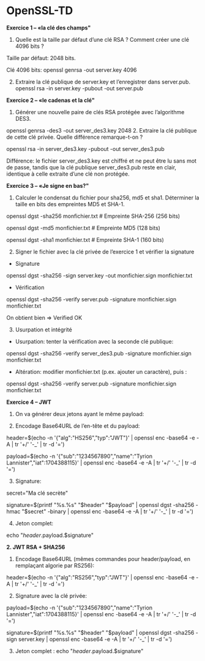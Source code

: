# OpenSSL-TD

**Exercice 1 – «la clé des champs"**
1. Quelle est la taille par défaut d’une clé RSA ? Comment créer une clé 4096 bits ?

Taille par défaut: 2048 bits.

Clé 4096 bits: openssl genrsa -out server.key 4096

2. Extraire la clé publique de server.key et l’enregistrer dans server.pub.
   openssl rsa -in server.key -pubout -out server.pub

**Exercice 2 – «le cadenas et la clé"**
1. Générer une nouvelle paire de clés RSA protégée avec l’algorithme DES3.

openssl genrsa -des3 -out server_des3.key 2048
2. Extraire la clé publique de cette clé privée. Quelle différence remarque-t-on ?

openssl rsa -in server_des3.key -pubout -out server_des3.pub

Différence: le fichier server_des3.key est chiffré et ne peut être lu sans mot de passe, tandis que la clé publique server_des3.pub reste en clair, identique à celle extraite d’une clé non protégée.

**Exercice 3 – «Je signe en bas?"**
1. Calculer le condensat du fichier pour sha256, md5 et sha1. Déterminer la taille en bits des empreintes MD5 et SHA-1.

openssl dgst -sha256 monfichier.txt    # Empreinte SHA-256 (256 bits)

openssl dgst -md5 monfichier.txt       # Empreinte MD5 (128 bits)

openssl dgst -sha1 monfichier.txt      # Empreinte SHA-1 (160 bits)

2. Signer le fichier avec la clé privée de l’exercice 1 et vérifier la signature
- Signature

openssl dgst -sha256 -sign server.key -out monfichier.sign monfichier.txt

- Vérification

openssl dgst -sha256 -verify server.pub -signature monfichier.sign monfichier.txt

On obtient bien => Verified OK

3. Usurpation et intégrité

- Usurpation: tenter la vérification avec la seconde clé publique:

openssl dgst -sha256 -verify server_des3.pub -signature monfichier.sign monfichier.txt

- Altération: modifier monfichier.txt (p.ex. ajouter un caractère), puis :

openssl dgst -sha256 -verify server.pub -signature monfichier.sign monfichier.txt

**Exercice 4 – JWT**
1. On va générer deux jetons ayant le même payload:

2. Encodage Base64URL de l’en-tête et du payload:

header=$(echo -n '{"alg":"HS256","typ":"JWT"}' | openssl enc -base64 -e -A | tr '+/' '-_' | tr -d '=')

payload=$(echo -n '{"sub":"1234567890","name":"Tyrion Lannister","iat":1704388115}' | openssl enc -base64 -e -A | tr '+/' '-_' | tr -d '=')

3. Signature:

secret="Ma clé secrète"

signature=$(printf "%s.%s" "$header" "$payload" | openssl dgst -sha256 -hmac "$secret" -binary | openssl enc -base64 -e -A | tr '+/' '-_' | tr -d '=')

4. Jeton complet:

echo "$header.$payload.$signature"

**2. JWT RSA + SHA256**

1. Encodage Base64URL (mêmes commandes pour header/payload, en remplaçant algorie par RS256):

header=$(echo -n '{"alg":"RS256","typ":"JWT"}' | openssl enc -base64 -e -A | tr '+/' '-_' | tr -d '=')

2. Signature avec la clé privée:

payload=$(echo -n '{"sub":"1234567890","name":"Tyrion Lannister","iat":1704388115}' | openssl enc -base64 -e -A | tr '+/' '-_' | tr -d '=')

signature=$(printf "%s.%s" "$header" "$payload" | openssl dgst -sha256 -sign server.key | openssl enc -base64 -e -A | tr '+/' '-_' | tr -d '=')

3. Jeton complet :
   echo "$header.$payload.$signature"


